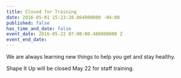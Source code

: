 ```yaml
---
title: Closed for Training
date: 2016-05-01 15:23:28.864000000 -04:00
published: false
has_time_and_date: false
event_date: 2016-05-22 07:00:00.486000000 Z
event_end_date: 
---
```


We are always learning new things to help you get and stay healthy.

Shape It Up will be closed May 22 for staff training.
